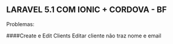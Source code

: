 ## LARAVEL 5.1 COM IONIC + CORDOVA - BF

Problemas:

####Create e Edit Clients
Editar cliente não traz nome e email
